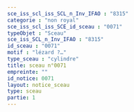 ```yaml
---
sce_iss_scl_iss_SCL_n_Inv_IFAO : "8315"
categorie : "non royal"
sce_iss_scl_iss_SCE_id_sceau : "0071"
typeObjet : "Sceau"
sce_iss_SCL_n_Inv_IFAO : "8315"
id_sceau : "0071"
motif : "lézard ?…"
type_sceau : "cylindre"
title: sceau n°0071
empreinte: ""
id_notice: 0071
layout: notice_sceau
type: sceau
partie: 1
---
```

